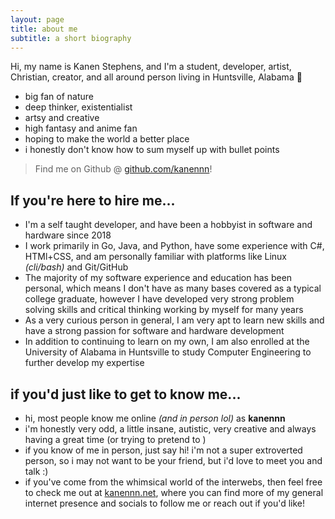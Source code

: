 ```yaml
---
layout: page
title: about me
subtitle: a short biography
---
```


Hi, my name is Kanen Stephens, and I'm a student, developer, artist, Christian, creator, and all around person living in Huntsville, Alabama 🚀

- big fan of nature
- deep thinker, existentialist
- artsy and creative
- high fantasy and anime fan
- hoping to make the world a better place
- i honestly don't know how to sum myself up with bullet points

> Find me on Github @ [github.com/kanennn](htttps://github.com/kanennn)!

## If you're here to hire me...
- I'm a self taught developer, and have been a hobbyist in software and hardware since 2018
- I work primarily in Go, Java, and Python, have some experience with C#, HTMl+CSS, and am personally familiar with platforms like Linux *(cli/bash)* and Git/GitHub
- The majority of my software experience and education has been personal, which means I don't have as many bases covered as a typical college graduate, however I have developed very strong problem solving skills and critical thinking working by myself for many years
- As a very curious person in general, I am very apt to learn new skills and have a strong passion for software and hardware development
- In addition to continuing to learn on my own, I am also enrolled at the University of Alabama in Huntsville to study Computer Engineering to further develop my expertise

## if you'd just like to get to know me...
- hi, most people know me online *(and in person lol)* as **kanennn**
- i'm honestly very odd, a little insane, autistic, very creative and always having a great time (or trying to pretend to )
- if you know of me in person, just say hi! i'm not a super extroverted person, so i may not want to be your friend, but i'd love to meet you and talk :)
- if you've come from the whimsical world of the interwebs, then feel free to check me out at [kanennn.net](https://kanennn.net), where you can find more of my general internet presence and socials to follow me or reach out if you'd like!  
